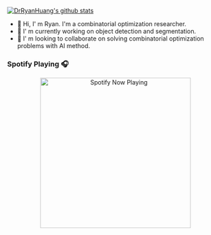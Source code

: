 
<!--
-- 被注释
[![Anurag's GitHub stats](https://github-readme-stats.vercel.app/api?username=DrRyanHuang)](https://github.com/anuraghazra/github-readme-stats)
-->

<!--
| <a href="https://github.com/DrRyanHuang"><img align="center" src="https://github-readme-stats.vercel.app/api?username=DrRyanHuang&show_icons=true&theme=tokyonight&hide_border=true" alt="DrRyanHuang's github stats" /></a> | <a href="https://github.com/DrRyanHuang"><img align="center" src="https://github-readme-stats.vercel.app/api/top-langs/?username=DrRyanHuang&layout=compact&theme=tokyonight&hide_border=true&hide=TeX" /></a> |
| ------------- | ------------- |
-->


<a href="https://github.com/DrRyanHuang"><img align="center" src="https://github-readme-stats.vercel.app/api?username=DrRyanHuang&show_icons=true&theme=tokyonight&hide_border=true" alt="DrRyanHuang's github stats" /></a>

<!--
-- 被注释
### Hi there 👋

**DrRyanHuang/DrRyanHuang** is a ✨ _special_ ✨ repository because its `README.md` (this file) appears on your GitHub profile.

Here are some ideas to get you started:

- 🔭 I’m currently working on ...
- 🌱 I’m currently learning ...
- 👯 I’m looking to collaborate on ...
- 🤔 I’m looking for help with ...
- 💬 Ask me about ...
- 📫 How to reach me: ...
- 😄 Pronouns: ...
- ⚡ Fun fact: ...
-->

- 👋 Hi, I' m Ryan. I'm a combinatorial optimization researcher.
- 🌱 I' m currently working on object detection and segmentation.
- 👯 I' m looking to collaborate on solving combinatorial optimization problems with AI method.


<!---
https://github.com/kittinan/spotify-github-profile
-->


### Spotify Playing 🎧

<p align="center">
  <a href="https://open.spotify.com/user/31th4lffjoit6upv73r4m7eo6eti" target="_blank"><img src="https://spotify-github-profile.vercel.app/api/view?uid=31th4lffjoit6upv73r4m7eo6eti&cover_image=true&theme=novatorem&show_offline=false&background_color=121212&interchange=false&bar_color=53b14f&bar_color_cover=false)https://spotify-github-profile.vercel.app/api/view?uid=31th4lffjoit6upv73r4m7eo6eti&cover_image=true&theme=novatorem&show_offline=false&background_color=121212&interchange=false&bar_color=53b14f&bar_color_cover=false" alt="Spotify Now Playing" width="350"/></a>
</p>
